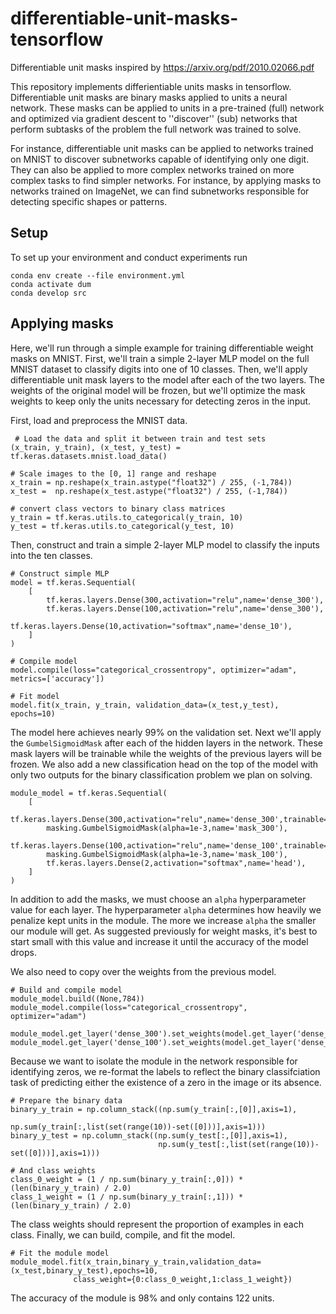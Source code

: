 # differentiable-unit-masks-tensorflow
Differentiable unit masks inspired by https://arxiv.org/pdf/2010.02066.pdf

This repository implements differientiable units masks in tensorflow. Differentiable unit masks are binary masks applied to units a neural network. These masks can be applied to units in a pre-trained (full) network and optimized via gradient descent to ''discover'' (sub) networks that perform subtasks of the problem the full network was trained to solve. 

For instance, differentiable unit masks can be applied to networks trained on MNIST to discover subnetworks capable of identifying only one digit. They can also be applied to more complex networks trained on more complex tasks to find simpler networks. For instance, by applying masks to networks trained on ImageNet, we can find subnetworks responsible for detecting specific shapes or patterns.

## Setup
To set up your environment and conduct experiments run
```
conda env create --file environment.yml
conda activate dum
conda develop src
```

## Applying masks
Here, we'll run through a simple example for training differentiable weight masks on MNIST. First, we'll train a simple 2-layer MLP model on the full MNIST dataset to classify digits into one of 10 classes. Then, we'll apply differentiable unit mask layers to the model after each of the two layers. The weights of the original model will be frozen, but we'll optimize the mask weights to keep only the units necessary for detecting zeros in the input.

First, load and preprocess the MNIST data.

```
 # Load the data and split it between train and test sets
(x_train, y_train), (x_test, y_test) = tf.keras.datasets.mnist.load_data()

# Scale images to the [0, 1] range and reshape
x_train = np.reshape(x_train.astype("float32") / 255, (-1,784))
x_test =  np.reshape(x_test.astype("float32") / 255, (-1,784))

# convert class vectors to binary class matrices
y_train = tf.keras.utils.to_categorical(y_train, 10)
y_test = tf.keras.utils.to_categorical(y_test, 10)
```

Then, construct and train a simple 2-layer MLP model to classify the inputs into the ten classes.

```
# Construct simple MLP
model = tf.keras.Sequential(
    [
        tf.keras.layers.Dense(300,activation="relu",name='dense_300'),
        tf.keras.layers.Dense(100,activation="relu",name='dense_300'),
        tf.keras.layers.Dense(10,activation="softmax",name='dense_10'),
    ]
)

# Compile model
model.compile(loss="categorical_crossentropy", optimizer="adam", metrics=['accuracy'])

# Fit model
model.fit(x_train, y_train, validation_data=(x_test,y_test), epochs=10)
```

The model here achieves nearly 99% on the validation set. Next we'll apply the `GumbelSigmoidMask` after each of the hidden layers in the network. These mask layers will be trainable while the weights of the previous layers will be frozen. We also add a new classification head on the top of the model with only two outputs for the binary classification problem we plan on solving.

```
module_model = tf.keras.Sequential(
    [
        tf.keras.layers.Dense(300,activation="relu",name='dense_300',trainable=False),
        masking.GumbelSigmoidMask(alpha=1e-3,name='mask_300'),
        tf.keras.layers.Dense(100,activation="relu",name='dense_100',trainable=False),
        masking.GumbelSigmoidMask(alpha=1e-3,name='mask_100'),
        tf.keras.layers.Dense(2,activation="softmax",name='head'),
    ]
)
```

In addition to add the masks, we must choose an `alpha` hyperparameter value for each layer. The hyperparameter `alpha` determines how heavily we penalize kept units in the module. The more we increase `alpha` the smaller our module will get. As suggested previously for weight masks, it's best to start small with this value and increase it until the accuracy of the model drops. 

We also need to copy over the weights from the previous model.

```
# Build and compile model
module_model.build((None,784))
module_model.compile(loss="categorical_crossentropy", optimizer="adam")

module_model.get_layer('dense_300').set_weights(model.get_layer('dense_300').get_weights())
module_model.get_layer('dense_100').set_weights(model.get_layer('dense_100').get_weights())
```

Because we want to isolate the module in the network responsible for identifying zeros, we re-format the labels to reflect the binary classifciation task of predicting either the existence of a zero in the image or its absence.

```
# Prepare the binary data
binary_y_train = np.column_stack((np.sum(y_train[:,[0]],axis=1),
                                  np.sum(y_train[:,list(set(range(10))-set([0]))],axis=1)))
binary_y_test = np.column_stack((np.sum(y_test[:,[0]],axis=1),
                                 np.sum(y_test[:,list(set(range(10))-set([0]))],axis=1)))

# And class weights
class_0_weight = (1 / np.sum(binary_y_train[:,0])) * (len(binary_y_train) / 2.0)
class_1_weight = (1 / np.sum(binary_y_train[:,1])) * (len(binary_y_train) / 2.0)
```

The class weights should represent the proportion of examples in each class. Finally, we can build, compile, and fit the model.

```
# Fit the module model
module_model.fit(x_train,binary_y_train,validation_data=(x_test,binary_y_test),epochs=10,
              class_weight={0:class_0_weight,1:class_1_weight})
```

The accuracy of the module is 98% and only contains 122 units.